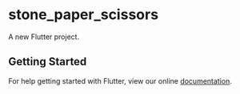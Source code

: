 # stone_paper_scissors

A new Flutter project.

## Getting Started

For help getting started with Flutter, view our online
[documentation](https://flutter.io/).

